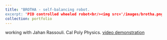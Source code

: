 ```yaml
---
title: "BROTHA - self-balancing robot.
excerpt: "PID controlled wheeled robot<br/><img src='/images/brotha.png'>"
collection: portfolio
---
```


working with Jahan Rassouli. Cal Poly Physics.
[video demonstration](https://www.youtube.com/watch?v=ma2_s_oXSso)

